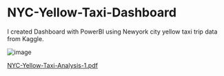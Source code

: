 # NYC-Yellow-Taxi-Dashboard
I created Dashboard with PowerBI using Newyork city yellow taxi trip data from Kaggle.

![image](https://github.com/user-attachments/assets/f3433427-d858-4ce2-ac53-f44ce07990c1)


[NYC-Yellow-Taxi-Analysis-1.pdf](https://github.com/user-attachments/files/20361383/NYC-Yellow-Taxi-Analysis-1.pdf)
